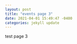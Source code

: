 ```yaml
---
layout: post
title: "events page 3"
date: 2021-04-01 15:49:47 -0400
categories: jekyll update
---
```


test page 3
